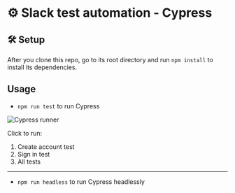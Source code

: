 # ⚙ Slack test automation - Cypress
## 🛠 Setup
After you clone this repo, go to its root directory and run `npm install` to install its dependencies.
## Usage
- `npm run test` to run Cypress

![Cypress runner](https://i.imgur.com/0uqOIyI.png)

Click to run:
1. Create account test
2. Sign in test
3. All tests

---
- `npm run headless` to run Cypress headlessly
